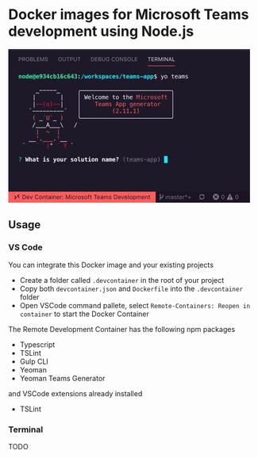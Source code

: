 # Docker images for Microsoft Teams development using Node.js

![VSCode Development Container](devcontainer.jpeg)

## Usage

### VS Code

You can integrate this Docker image and your existing projects

- Create a folder called `.devcontainer` in the root of your project
- Copy both `devcontainer.json` and `Dockerfile` into the `.devcontainer` folder 
- Open VSCode command pallete, select `Remote-Containers: Reopen in container` to start the Docker Container

The Remote Development Container has the following npm packages

- Typescript
- TSLint
- Gulp CLI
- Yeoman
- Yeoman Teams Generator

and VSCode extensions already installed

- TSLint 

### Terminal

TODO